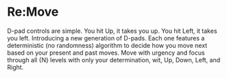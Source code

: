 # Re:Move
D-pad controls are simple. You hit Up, it takes you up. You hit Left, it takes you left. Introducing a new generation of D-pads. Each one features a deterministic (no randomness) algorithm to decide how you move next based on your present and past moves. Move with urgency and focus through all {N} levels with only your determination, wit, Up, Down, Left, and Right.
